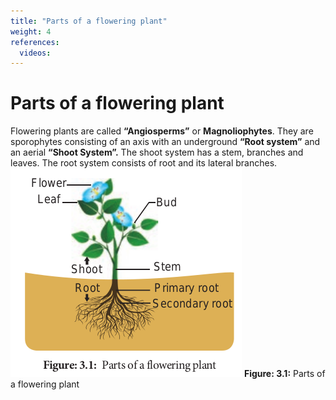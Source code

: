 ```yaml
---
title: "Parts of a flowering plant"
weight: 4
references:
  videos:
---
```


# Parts of a flowering plant

Flowering plants are called **“Angiosperms”** or **Magnoliophytes**. They are sporophytes consisting of an axis with an underground **“Root system”** and an aerial **“Shoot System”.** The shoot system has a stem, branches and leaves. The root system consists of root and its lateral branches.
![Alt text](3.1.png)
**Figure: 3.1:** Parts of a flowering plant

